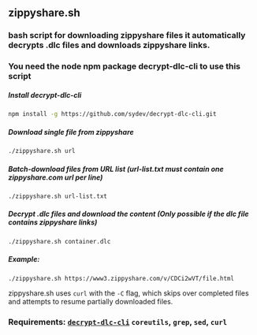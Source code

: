## zippyshare.sh
### bash script for downloading zippyshare files it automatically decrypts .dlc files and downloads zippyshare links.

### You need the node npm package **decrypt-dlc-cli** to use this script


##### Install decrypt-dlc-cli

```bash
npm install -g https://github.com/sydev/decrypt-dlc-cli.git
```

##### Download single file from zippyshare

```bash
./zippyshare.sh url
```

##### Batch-download files from URL list (url-list.txt must contain one zippyshare.com url per line)

```bash
./zippyshare.sh url-list.txt
```

##### Decrypt .dlc files and download the content (Only possible if the dlc file contains zippyshare links)

```bash
./zippyshare.sh container.dlc
```

##### Example:

```bash
./zippyshare.sh https://www3.zippyshare.com/v/CDCi2wVT/file.html
```

zippyshare.sh uses `curl` with the `-C` flag, which skips over completed files and attempts to resume partially downloaded files.

### Requirements: **[`decrypt-dlc-cli`](https://github.com/sydev/decrypt-dlc-cli)** `coreutils`, `grep`, `sed`, **`curl`**
